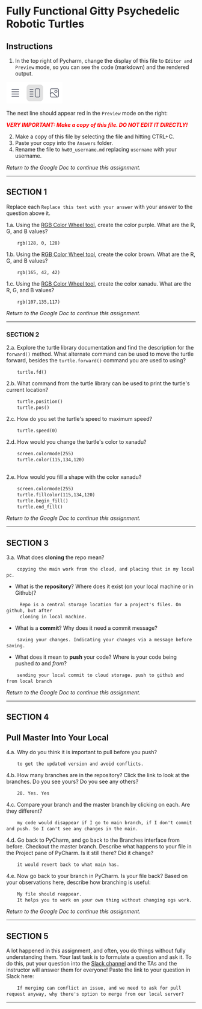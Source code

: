 # Fully Functional Gitty Psychedelic Robotic Turtles

## Instructions

1. In the top right of Pycharm, change the display of this file to 
   `Editor and Preview` mode, so you can see the code (markdown) and the rendered output. 

![Screenshot of "Editor and Preview" mode](split_mode_markdown.png)

The next line should appear red in the `Preview` mode on the right:

**_<span style="color:red">
    VERY IMPORTANT: Make a copy of this file. DO NOT EDIT IT DIRECTLY!
</span>_**

2. Make a copy of this file by selecting the file and hitting CTRL+C. 
3. Paste your copy into the `Answers` folder.
4. Rename the file to `hw03_username.md` replacing `username` with your username.

_Return to the Google Doc to continue this assignment._

---

## SECTION 1

Replace each `Replace this text with your answer` with your answer to the question above it.

1.a. Using the [RGB Color Wheel tool](https://colorspire.com/rgb-color-wheel/), create the color purple. 
     What are the R, G, and B values?

```
    rgb(128, 0, 128)
```

1.b. Using the [RGB Color Wheel tool](https://colorspire.com/rgb-color-wheel/), create the color brown. 
     What are the R, G, and B values? 

```
    rgb(165, 42, 42)
```

1.c. Using the [RGB Color Wheel tool](https://colorspire.com/rgb-color-wheel/), create the color xanadu. 
     What are the R, G, and B values?

```
    rgb(107,135,117)
```

_Return to the Google Doc to continue this assignment._

---

### SECTION 2

2.a. Explore the turtle library documentation and find the description for the 
     `forward()` method. What alternate command can be used to move the turtle forward, 
     besides the `turtle.forward()` command you are used to using?

```
    turtle.fd()
```

2.b. What command from the turtle library can be used to print the turtle's current 
   location?
   
```
    turtle.position()
    turtle.pos()
```

2.c. How do you set the turtle's speed to maximum speed?
   
```
    turtle.speed(0)
```

2.d. How would you change the turtle's color to xanadu? 

```
    screen.colormode(255)
    turtle.color(115,134,120)
    
```

2.e. How would you fill a shape with the color xanadu?

```
    screen.colormode(255)
    turtle.fillcolor(115,134,120)
    turtle.begin_fill()
    turtle.end_fill()
```

_Return to the Google Doc to continue this assignment._

---

## SECTION 3

3.a. What does **cloning** the repo mean?

```
    copying the main work from the cloud, and placing that in my local pc.
```


- What is the **repository**? Where does it exist (on your local machine or in Github)?

```
     Repo is a central storage location for a project's files. On github, but after 
     cloning in local machine.
```


- What is a **commit**? Why does it need a commit message?

```
    saving your changes. Indicating your changes via a message before saving.
```


- What does it mean to **push** your code? Where is your code being pushed _to_ and _from_?

```
    sending your local commit to cloud storage. push to github and from local branch
```

_Return to the Google Doc to continue this assignment._

---

## SECTION 4

## Pull Master Into Your Local

4.a. Why do you think it is important to pull before you push?

```
    to get the updated version and avoid conflicts.
```

4.b. How many branches are in the repository?
     Click the link to look at the branches. Do you see yours? Do you see any others? 

```
    20. Yes. Yes
```


4.c. Compare your branch and the master branch by clicking on each. Are they different?

```
    my code would disappear if I go to main branch, if I don't commit and push. So I can't see any changes in the main.
```


4.d. Go back to PyCharm, and go back to the Branches interface from before. Checkout the 
     master branch. Describe what happens to your file in the Project pane of PyCharm. Is it still 
     there? Did it change?

```
    it would revert back to what main has.
```


4.e. Now go back to your branch in PyCharm. Is your file back? Based on your observations
     here, describe how branching is useful:

```
    My file should reappear.
    It helps you to work on your own thing without changing ogs work.
```

_Return to the Google Doc to continue this assignment._

---

## SECTION 5

A lot happened in this assignment, and often, you do things without fully understanding them. Your last task is to 
formulate a question and ask it. To do this, put your question into the [Slack channel](https://bereacs.slack.com/archives/C3QACGH8R) and the TAs and the 
instructor will answer them for everyone! Paste the link to your question in Slack here:

```
    If merging can conflict an issue, and we need to ask for pull request anyway, why there's option to merge from our local server?
```

---